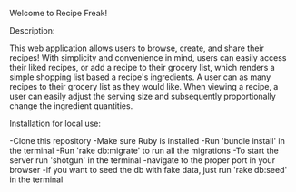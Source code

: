 Welcome to Recipe Freak! 

Description: 

  This web application allows users to browse, create, and share their recipes! With simplicity and convenience in mind, users can easily access their liked recipes, or add a recipe to their grocery list, which renders a simple shopping list based a recipe's ingredients. A user can as many recipes to their grocery list as they would like. When viewing a recipe, a user can easily adjust the serving size and subsequently proportionally change the ingredient quantities. 


Installation for local use:

  -Clone this repository 
  -Make sure Ruby is installed
  -Run 'bundle install' in the terminal 
  -Run 'rake db:migrate' to run all the migrations
  -To start the server run 'shotgun' in the terminal
  -navigate to the proper port in your browser
  -if you want to seed the db with fake data, just run 'rake db:seed' in the terminal


